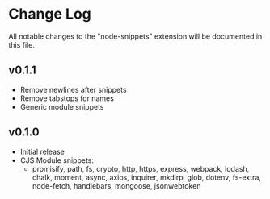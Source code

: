 # Change Log

All notable changes to the "node-snippets" extension will be documented in this file.

## v0.1.1

- Remove newlines after snippets
- Remove tabstops for names
- Generic module snippets

## v0.1.0

- Initial release
- CJS Module snippets: 
  - promisify, path, fs, crypto, http, https, express, webpack, lodash, chalk, moment, async, axios, inquirer, mkdirp, glob, dotenv, fs-extra, node-fetch, handlebars, mongoose, jsonwebtoken